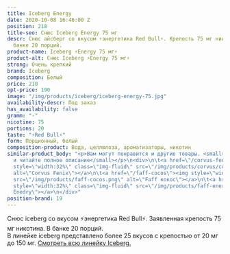 ```yaml
---
title: Iceberg Energy
date: 2020-10-08 16:46:00 Z
position: 218
title-seo: Снюс Iceberg Energy 75 мг
descr: Снюс айсберг со вкусом ⚡️энергетика Red Bull⚡️. Крепость 75 мг никотина. В
  банке 20 порций.
product-name: Iceberg ⚡️Energy 75 мг⚡️
product-alt: Снюс Iceberg ⚡️Energy 75 мг⚡️
strong: Очень крепкий
brand: Iceberg
composition: Белый
price: 210
opt-price: 190
image: "/img/products/iceberg/iceberg-energy-75.jpg"
availability-descr: Под заказ
has_availability: false
gramm: "-"
nicotine: 75
portions: 20
taste: "⚡️Red Bull⚡️"
form: Порционный, белый
composition-product: Вода, целлюлоза, ароматизаторы, никотин
similar-product_body: "<p>Вам могут понравится и другие товары. <small>Жмите на картинки
  и читайте полное описание</small></p>\n<div>\n\t<a href=\"/corvus-fenix-barberry\"><img
  style=\"width:32%\" class=\"img-fluid\" src=\"/img/products/corvus/corvus-fenix.png\"
  alt=\"Corvus Fenix\"></a>\n\t<a href=\"/faff-cocos\"><img style=\"width:32%\" class=\"img-fluid\"
  src=\"/img/products/faff-cocos.png\" alt=\"Faff кокос\"></a>\n\t<a href=\"/faff-snus-energy\"><img
  style=\"width:32%\" class=\"img-fluid\" src=\"/img/products/faff-energy.png\" alt=\"Faff
  Enedry\"></a>\n</div>"
position-brand: 19
---
```


Снюс iceberg со вкусом ⚡️энергетика Red Bull⚡️. Заявленная крепость 75 мг никотина. В банке 20 порций.<br> 
В линейке iceberg представлено более 25 вкусов с крепостью от 20 мг до 150 мг. <a href="/iceberg">Смотреть всю линейку Iceberg.</a>